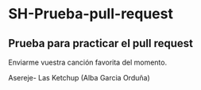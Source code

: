 # SH-Prueba-pull-request

<h2>Prueba para practicar el pull request</h2>

Enviarme vuestra canción favorita del momento.

Asereje- Las Ketchup (Alba Garcia Orduña)
